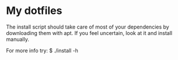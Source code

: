 # My dotfiles

The install script should take care of most of your dependencies by 
downloading them with apt. If you feel uncertain, look at it and install
manually.

For more info try:
   $ ./install -h


